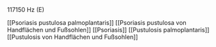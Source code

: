 117150 Hz (E)

[[Psoriasis pustulosa palmoplantaris]]
[[Psoriasis pustulosa von Handflächen und Fußsohlen]]
[[Psoriasis]]
[[Pustulosis palmoplantaris]]
[[Pustulosis von Handflächen und Fußsohlen]]